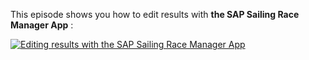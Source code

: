 This episode shows you how to edit results with **the SAP Sailing Race Manager App** :

[![Editing results with the SAP Sailing Race Manager App](https://i.vimeocdn.com/video/1010874720-12e724c4940d378318204f96d75247de239f0728a9bd5beb5415aad70df1d2ca-d?f=webp&region=us)](https://vimeo.com/488484797)
